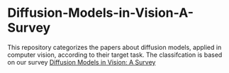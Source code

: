 # Diffusion-Models-in-Vision-A-Survey
This repository categorizes the papers about diffusion models, applied in computer vision, according to their target task. The classifcation is based on our survey [Diffusion Models in Vision: A Survey](http://example.com)
